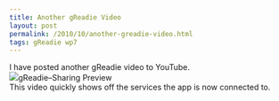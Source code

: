 ```yaml
---
title: Another gReadie Video
layout: post
permalink: /2010/10/another-greadie-video.html
tags: gReadie wp7
---
```



I have posted another gReadie video to YouTube.  
  ![](http://www.youtube.com/watch?v=76peMOcUJNk&feature=youtube_gdata_player)gReadie–Sharing Preview  
This video quickly shows off the services the app is now connected to.  
  